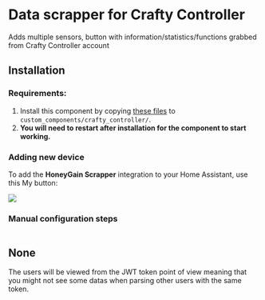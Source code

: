 # Data scrapper for Crafty Controller
Adds multiple sensors, button with information/statistics/functions grabbed from Crafty Controller account

## Installation

### Requirements:

1. Install this component by copying [these files](https://github.com/Makhuta/homeassistant-crafty_controller/tree/main/custom_components/crafty_controller) to `custom_components/crafty_controller/`.
2. **You will need to restart after installation for the component to start working.**

### Adding new device

To add the **HoneyGain Scrapper** integration to your Home Assistant, use this My button:

<a href="https://my.home-assistant.io/redirect/config_flow_start?domain=crafty_controller" class="my badge" target="_blank"><img src="https://my.home-assistant.io/badges/config_flow_start.svg"></a>

<details><summary style="list-style: none"><h3><b style="cursor: pointer">Manual configuration steps</b></h3></summary>

If the above My button doesn’t work, you can also perform the following steps manually:

- Browse to your Home Assistant instance.

- Go to [Settings > Devices & Services](https://my.home-assistant.io/redirect/integrations/).

- In the bottom right corner, select the [Add Integration button.](https://my.home-assistant.io/redirect/config_flow_start?domain=crafty_controller)

- From the list, select **HoneyGain Scrapper**.

- Follow the instructions on screen to complete the setup.

</details>

## None

The users will be viewed from the JWT token point of view meaning that you might not see some datas when parsing other users with the same token.